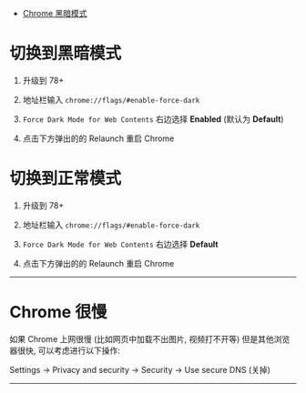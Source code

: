 
- [Chrome 黑暗模式](https://www.goody25.com/mind475752)

# 切换到黑暗模式

1. 升级到 78+

2. 地址栏输入 `chrome://flags/#enable-force-dark`

3. `Force Dark Mode for Web Contents` 右边选择 __Enabled__ (默认为 __Default__)

4. 点击下方弹出的的 Relaunch 重启 Chrome

# 切换到正常模式

1. 升级到 78+

2. 地址栏输入 `chrome://flags/#enable-force-dark`

3. `Force Dark Mode for Web Contents` 右边选择 __Default__

4. 点击下方弹出的的 Relaunch 重启 Chrome

---

# Chrome 很慢

如果 Chrome 上网很慢 (比如网页中加载不出图片, 视频打不开等) 但是其他浏览器很快, 可以考虑进行以下操作:

Settings -> Privacy and security -> Security -> Use secure DNS (关掉)

---
